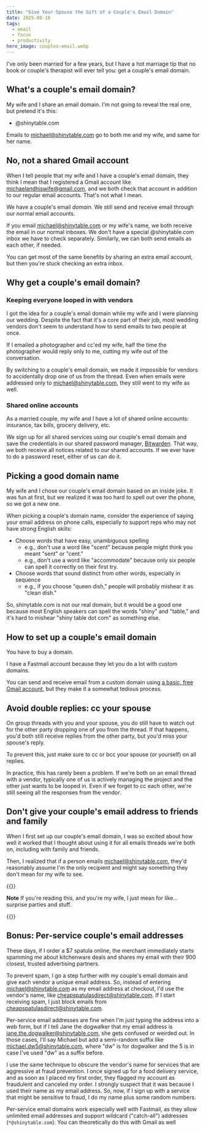 ```yaml
---
title: "Give Your Spouse the Gift of a Couple's Email Domain"
date: 2025-08-18
tags:
  - email
  - focus
  - productivity
hero_image: couples-email.webp
---
```


I've only been married for a few years, but I have a hot marriage tip that no book or couple's therapist will ever tell you: get a couple's email domain.

## What's a couple's email domain?

My wife and I share an email domain. I'm not going to reveal the real one, but pretend it's this:

- @shinytable.com

Emails to michael@shinytable.com go to both me and my wife, and same for her name.

## No, not a shared Gmail account

When I tell people that my wife and I have a couple's email domain, they think I mean that I registered a Gmail account like michaelandhiswife@gmail.com, and we both check that account in addition to our regular email accounts. That's not what I mean.

We have a couple's email _domain_. We still send and receive email through our normal email accounts.

If you email michael@shinytable.com or my wife's name, we both receive the email in our normal inboxes. We don't have a special @shinytable.com inbox we have to check separately. Similarly, we can both send emails as each other, if needed.

You can get most of the same benefits by sharing an extra email account, but then you're stuck checking an extra inbox.

## Why get a couple's email domain?

### Keeping everyone looped in with vendors

I got the idea for a couple's email domain while my wife and I were planning our wedding. Despite the fact that it's a core part of their job, most wedding vendors don't seem to understand how to send emails to two people at once.

If I emailed a photographer and cc'ed my wife, half the time the photographer would reply only to me, cutting my wife out of the conversation.

By switching to a couple's email domain, we made it impossible for vendors to accidentally drop one of us from the thread. Even when emails were addressed only to michael@shinytable.com, they still went to my wife as well.

### Shared online accounts

As a married couple, my wife and I have a lot of shared online accounts: insurance, tax bills, grocery delivery, etc.

We sign up for all shared services using our couple's email domain and save the credentials in our shared password manager, [Bitwarden](https://bitwarden.com/). That way, we both receive all notices related to our shared accounts. If we ever have to do a password reset, either of us can do it.

## Picking a good domain name

My wife and I chose our couple's email domain based on an inside joke. It was fun at first, but we realized it was too hard to spell out over the phone, so we got a new one.

When picking a couple's domain name, consider the experience of saying your email address on phone calls, especially to support reps who may not have strong English skills:

- Choose words that have easy, unambiguous spelling
  - e.g., don't use a word like "scent" because people might think you meant "sent" or "cent."
  - e.g., don't use a word like "accommodate" because only six people can spell it correctly on their first try.
- Choose words that sound distinct from other words, especially in sequence
  - e.g., if you choose "queen dish," people will probably mishear it as "clean dish."

So, shinytable.com is not our real domain, but it would be a good one because most English speakers can spell the words "shiny" and "table," and it's hard to mishear "shiny table dot com" as something else.

## How to set up a couple's email domain

You have to buy a domain.

I have a Fastmail account because they let you do a lot with custom domains.

You can send and receive email from a custom domain using [a basic, free Gmail account](https://andykong.org/blog/freebusinessemail/), but they make it a somewhat tedious process.

## Avoid double replies: cc your spouse

On group threads with you and your spouse, you do still have to watch out for the other party dropping one of you from the thread. If that happens, you'd both still receive replies from the other party, but you'd miss your spouse's reply.

To prevent this, just make sure to cc or bcc your spouse (or yourself) on all replies.

In practice, this has rarely been a problem. If we're both on an email thread with a vendor, typically one of us is actively managing the project and the other just wants to be looped in. Even if we forget to cc each other, we're still seeing all the responses from the vendor.

## Don't give your couple's email address to friends and family

When I first set up our couple's email domain, I was so excited about how well it worked that I thought about using it for all emails threads we're both on, including with family and friends.

Then, I realized that if a person emails michael@shinytable.com, they'd reasonably assume I'm the only recipient and might say something they don't mean for my wife to see.

{{<notice type="info">}}

**Note** If you're reading this, and you're my wife, I just mean for like... surprise parties and stuff.

{{</notice>}}

## Bonus: Per-service couple's email addresses

These days, if I order a $7 spatula online, the merchant immediately starts spamming me about kitchenware deals and shares my email with their 900 closest, trusted advertising partners.

To prevent spam, I go a step further with my couple's email domain and give each vendor a unique email address. So, instead of entering michael@shinytable.com as my email address at checkout, I'd use the vendor's name, like cheapspatulasdirect@shinytable.com. If I start receiving spam, I just block emails from cheapspatulasdirect@shinytable.com.

Per-service email addresses are fine when I'm just typing the address into a web form, but if I tell Jane the dogwalker that my email address is jane.the.dogwalker@shinytable.com, she gets confused or weirded out. In those cases, I'll say Michael but add a semi-random suffix like michael.dw5@shinytable.com, where "dw" is for dogwalker and the 5 is in case I've used "dw" as a suffix before.

I use the same technique to obscure the vendor's name for services that are aggressive at fraud prevention. I once signed up for a food delivery service, and as soon as I placed my first order, they flagged my account as fraudulent and canceled my order. I strongly suspect that it was because I used their name as my email address. So, now, if I sign up with a service that might be sensitive to fraud, I do my name plus some random numbers.

Per-service email domains work especially well with Fastmail, as they allow unlimited email addresses and support wildcard ("catch-all") addresses (`*@shinytable.com`). You can theoretically do this with Gmail as well
